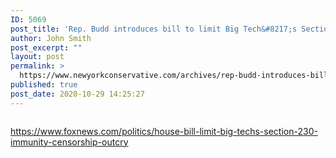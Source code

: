 ```yaml
---
ID: 5069
post_title: 'Rep. Budd introduces bill to limit Big Tech&#8217;s Section 230 immunity amid censorship outcry'
author: John Smith
post_excerpt: ""
layout: post
permalink: >
  https://www.newyorkconservative.com/archives/rep-budd-introduces-bill-to-limit-big-techs-section-230-immunity-amid-censorship-outcry/
published: true
post_date: 2020-10-29 14:25:27
---
```

<!-- wp:image {"align":"center","id":5070,"sizeSlug":"large"} -->
<div class="wp-block-image"><figure class="aligncenter size-large"><img src="https://www.newyorkconservative.com/wp-content/uploads/2020/10/censored-content-google-facebook-twitter-400x205-1.jpg" alt="" class="wp-image-5070"/></figure></div>
<!-- /wp:image -->

<!-- wp:paragraph -->
<p><a href="https://www.foxnews.com/politics/house-bill-limit-big-techs-section-230-immunity-censorship-outcry">https://www.foxnews.com/politics/house-bill-limit-big-techs-section-230-immunity-censorship-outcry</a></p>
<!-- /wp:paragraph -->